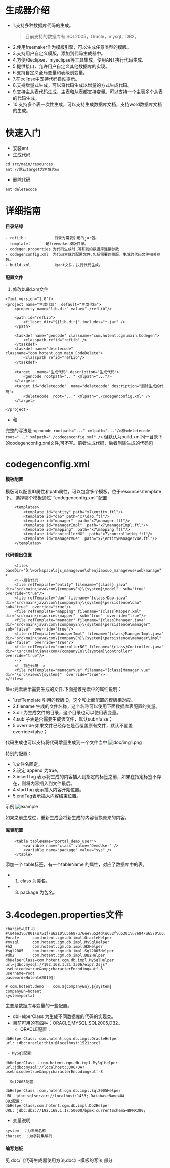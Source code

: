 
# 生成器介绍

- 1.支持多种数据库代码的生成。
   > 目前支持的数据库有 SQL2005，Oracle，mysql，DB2。
- 2.使用freemaker作为模版引擎，可以生成任意类型的模版。
- 3.支持用户自定义模版，添加到代码生成器中。
- 4.方便和eclipse，myeclipse等工具集成，使用ANT执行代码生成.
- 5.提供接口，允许用户自定义其他数据库的实现。
- 6.支持自定义全局变量和表级别变量。
- 7.在eclipse中支持代码自动提示。
- 8.支持增量式生成，可以将代码生成以增量的方式生成代码。
- 9.支持主从表代码生成，主表和从表都支持变量。可以支持一个主表多个从表的代码生成。
- 10.支持多个表一次性生成，可以支持生成数据库文档，支持word数据库文档的生成。

# 快速入门
- 安装ant
- 生成代码
```angular2svg
cd src/main/resources
ant //默认target为生成代码 
```
- 删除代码 
```angular2svg
ant deletecode
```

# 详细指南
#### 目录结绿
```
- refLib：		     目录为需要引用的jar包。
- template：		 是freemaker模版目录。
- codegen.properties 为代码生成时 所有到的数据库连接参数
- codegenconfig.xml  为代码生成的配置文件,包括需要的模版，生成的代码文件相关参数。
- build.xml：         为ant文件，执行代码生成。
```

#### 配置文件
1. 修改build.xm文件 
```angular2svg
<?xml version="1.0"?>
<project name="生成代码"  default="生成代码">
    <property name="lib.dir" value="./refLib"/>

    <path id="refLib">
        <fileset dir="${lib.dir}" includes="*.jar" />
    </path>

    <taskdef name="gencode" classname="com.hotent.cgm.main.Codegen">
        <classpath refid="refLib" />
    </taskdef>
    <taskdef name="deletecode" classname="com.hotent.cgm.main.CodeDelete">
        <classpath refid="refLib"/>
    </taskdef>
    
    <target   name="生成代码" description="生成代码">
        <gencode rootpath="..." xmlpath="..."/>
    </target>
    <target id="deletecode"  name="deletecode" description="删除生成的代码">
        <deletecode  root="..." xmlpath="./codegenconfig.xml" />
    </target>   
    
</project>
```
- <gencode />和<deletecode />

完整的写法是
```<gencode rootpath="..." xmlpath="..."/>和<deletecode  root="..." xmlpath="./codegenconfig.xml" />```
但默认为build.xml同一目录下的codegenconfig.xml文件,可不写。前者生成代码，后者删除生成的代码包



# codegenconfig.xml 
#### 模板配置
模版可以配置ID属性和path属性，可以包含多个模板。位于resources/template下。
选择哪个模板通过```codegenconfig.xml``配置
```angular2svg
	<templates>
		<template id="entity" path="x7\entity.ftl"/>
		<template id="dao" path="x7\dao.ftl"/>
		<template id="manager"  path="x7\manager.ftl"/>
		<template id="managerImpl"  path="x7\managerImpl.ftl"/>
		<template id="mapping"  path="x7\mapping.ftl"/>
		<template id="controllerNG"  path="x7\controllerNg.ftl"/>		
		<template id="managerVue"  path="x7\entityManagerVue.ftl"/>
	</templates>
```
#### 代码输出位置
```angular2svg
	<files baseDir="D:\workspace\sjs_managevue\shenjiaosuo_managevue\web\manage" >
    <!--后台代码 
    <file refTemplate="entity" filename="{class}.java" dir="src\main\java\com\{companyEn}\{system}\model"  sub="true" override="true"/>
    <file refTemplate="dao" filename="{class}Dao.java" dir="src\main\java\com\{companyEn}\{system}\persistence\dao" sub="true"  override="true"/>
    <file refTemplate="mapping" filename="{class}Mapper.xml" dir="src\main\resources\mapper"  sub="true"  override="true"/>
    <file refTemplate="manager" filename="{class}Manager.java" dir="src\main\java\com\{companyEn}\{system}\persistence\manager" sub="false"  override="true"/>
    <file refTemplate="managerImpl" filename="{class}ManagerImpl.java" dir="src\main\java\com\{companyEn}\{system}\persistence\manager\impl" sub="false"  override="true"/>
    <file refTemplate="controllerNG" filename="{class}Controller.java" dir="\src\main\java\com\{companyEn}\{system}\controller"  override="true"/>
    -->
    <!--前台代码-->
    <file refTemplate="managerVue" filename="{class}Manager.vue" dir="\src\views\{system}"  override="true"/>
</files>
```
file :元素表示需要生成的文件.下面是该元素中的属性说明：
- 1.refTemplate 引用的模版ID，这个和上面配置的模版相对应。
- 2.filename 生成的文件名称，这个名称可以使用下面数据库表配置的变量。
- 3.dir 为生成文件的目录，这个目录也可以使用表变量。
- 4.sub 子表是否需要生成该文件，默认sub=false；
- 5.override 如果文件已经存在是否覆盖原有文件，默认不覆盖 override=false；

代码生成也可以支持将代码增量生成到一个文件当中
![doc/img1.png](doc/img/img1.png)

特别的配置：
- 1.文件名固定。
- 2.设定 append 为true。
- 3.insertTag 表示将生成的内容插入到指定的标签之前，如果在指定标签不存在，则将内容插入到文件最后。
- 4.startTag 表示插入内容开始位置。
- 5.endTag表示插入内容结束位置。

示例
![example](doc/img/img2.png)

如果之前生成过，重新生成会将新生成的内容替换原来的内容。

#### 库表配置
```angular2svg
	<table tableName="portal_demo_user">
		<variable name="class" value="DemoUser" />
		<variable name="package" value="sys" />
	</table>
```
添加一个 table标签，有一个tableName 的属性，对应了数据库中的表。
- 1. class 为类名。
- 3. package 为包名。

# 3.4codegen.properties文件
```angular2svg
charset=UTF-8
#\u4ee3\u7801\u751f\u6210\u5668\u76ee\u524d\u652f\u6301\u7684\u6570\u636e\u5e93\u6709\u5982\u4e0b\u51e0\u79cd,\u8bf7\u6839\u636e\u76f8\u5e94\u7684\u6570\u636e\u5e93\u8fdb\u884c\u9009\u62e9\u3002
#orale 		com.hotent.cgm.db.impl.OracleHelper
#mysql 		com.hotent.cgm.db.impl.MySqlHelper
#h2			com.hotent.cgm.db.impl.H2Helper
#sql2005	com.hotent.cgm.db.impl.Sql2005Helper
#db2		com.hotent.cgm.db.impl.DB2Helper
dbHelperClass=com.hotent.cgm.db.impl.MySqlHelper
url=jdbc:mysql://192.168.1.21:3306/eip7.2sjs?useUnicode=true&amp;characterEncoding=utf-8
username=root
password=Hotent#2019@!

# com.hotent.demo    com.${companyEn}.${system}
companyEn=hotent
system=portal
```

主要是数据库与变量的一些配置。
- dbHelperClass 为生成不同数据库的代码的实现类。
- 目前可用的有四种：ORACLE,MYSQL,SQL2005,DB2。
    - ORACLE配置：
```
dbHelperClass: com.hotent.cgm.db.impl.OracleHelper
url: jdbc:oracle:thin:@localhost:1521:orcl
```
     - MySql配置:
```
dbHelperClass ：com.hotent.cgm.db.impl.MySqlHelper
url:jdbc:mysql://localhost:3306/OA?useUnicode=true&amp;characterEncoding=utf-8
```
    - Sql2005配置：
```
dbHelperClass :com.hotent.cgm.db.impl.Sql2005Helper
URL：jdbc:sqlserver://localhost:1433; DatabaseName=OA
DB2配置：
dbHelperClass:com.hotent.cgm.db.impl.Db2Helper
URL: jdbc:db2://192.168.1.17:50000/bpmx:currentSchema=BPMX380;
```

- 变量说明
```
system  ：为系统名称
charset  ：为字符集编码
```


#### 编写划板 
见 doc/《代码生成器使用方法.doc》-模板的写法 部分